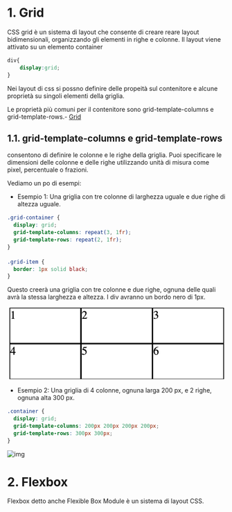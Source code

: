 

# 1. Grid
CSS grid è un sistema di layout che consente di creare reare layout bidimensionali, organizzando gli elementi in righe e colonne.
Il layout viene attivato su un elemento container 
``` CSS
div{
    display:grid;
}
```
Nei layout di css si possno definire delle propeità sul contenitore e alcune proprietà su singoli elementi della griglia.

Le proprietà più comuni per il contenitore sono grid-template-columns e grid-template-rows.- [Grid](#grid)


## 1.1. grid-template-columns e grid-template-rows

consentono di definire le colonne e le righe della griglia. Puoi specificare le dimensioni delle colonne e delle righe utilizzando unità di misura come pixel, percentuale o frazioni.

Vediamo un po di esempi:
- Esempio 1: Una griglia con tre colonne di larghezza uguale e due righe di altezza uguale.

``` CSS
.grid-container {
  display: grid;
  grid-template-columns: repeat(3, 1fr);
  grid-template-rows: repeat(2, 1fr);
}

.grid-item {
  border: 1px solid black;
}          
```
Questo creerà una griglia con tre colonne e due righe, ognuna delle quali avrà la stessa larghezza e altezza. I div avranno un bordo nero di 1px.

![img](../appunti/asset/image1.png)

- Esempio 2: Una griglia di 4 colonne, ognuna larga 200 px, e 2 righe, ognuna alta 300 px.

``` CSS
.container {
  display: grid;
  grid-template-columns: 200px 200px 200px 200px;
  grid-template-rows: 300px 300px;
}
```

![img](https://cdn-media-1.freecodecamp.org/images/LgbgchKoiffQNAqLtBYVbPsLJMKiWB3XWvCP)
  

# 2. Flexbox
Flexbox detto anche Flexible Box Module è un sistema di layout CSS.
